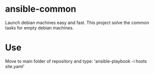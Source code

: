 ansible-common
==============

Launch debian machines easy and fast. This project solve the common tasks for empty debian machines. 

Use
===

Move to main folder of repository and type:
'ansible-playbook -i hosts site.yaml' 
